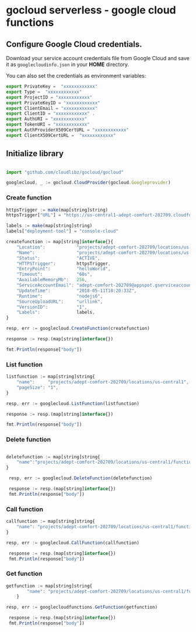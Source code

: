 # gocloud serverless - google cloud functions

## Configure Google Cloud credentials.

Download your service account credentials file from Google Cloud and save it as `googlecloudinfo.json` in your <b>HOME</b> directory.

You can also set the credentials as environment variables:
```js
export PrivateKey =  "xxxxxxxxxxxx"
export Type =  "xxxxxxxxxxxx"
export ProjectID = "xxxxxxxxxxxx"
export PrivateKeyID = "xxxxxxxxxxxx"
export ClientEmail = "xxxxxxxxxxxx"
export ClientID = "xxxxxxxxxxxx" .
export AuthURI = "xxxxxxxxxxxx"
export TokenURI = "xxxxxxxxxxxx"
export AuthProviderX509CertURL = "xxxxxxxxxxxx"
export ClientX509CertURL =  "xxxxxxxxxxxx"
```

## Initialize library

```js

import "github.com/cloudlibz/gocloud/gocloud"

googlecloud, _ := gocloud.CloudProvider(gocloud.Googleprovider)
```

### Create function

```js
httpsTrigger := make(map[string]string)
httpsTrigger["URL"] = "https://us-central1-adept-comfort-202709.cloudfunctions.net/function-1"

labels := make(map[string]string)
labels["deployment-tool"] = "console-cloud"

createfunction := map[string]interface{}{
	"Location":            "projects/adept-comfort-202709/locations/us-central1",
	"Name":                "projects/adept-comfort-202709/locations/us-central1/functions/function-2",
	"Status":              "ACTIVE",
	"HTTPSTrigger":        httpsTrigger,
	"EntryPoint":          "helloWorld",
	"Timeout":             "60s",
	"AvailableMemoryMb":   256,
	"ServiceAccountEmail": "adept-comfort-202709@appspot.gserviceaccount.com",
	"UpdateTime":          "2018-05-11T18:20:33Z",
	"Runtime":             "nodejs6",
	"SourceUploadURL":     "urllink",
	"VersionID":           "1",
	"Labels":              labels,
}

resp, err := googlecloud.CreateFunction(createfunction)

response := resp.(map[string]interface{})

fmt.Println(response["body"])

  ```

### List function

```js
listfunction := map[string]string{
	"name":     "projects/adept-comfort-202709/locations/us-central1",
	"pageSize": "1",
}

resp, err := googlecloud.ListFunction(listfunction)

response := resp.(map[string]interface{})

fmt.Println(response["body"])

```

### Delete function

```js

deletefunction := map[string]string{
	"name":"projects/adept-comfort-202709/locations/us-central1/functions/function-1",
}

 resp, err := googlecloud.DeleteFunction(deletefunction)

 response := resp.(map[string]interface{})
 fmt.Println(response["body"])
```

### Call function

```js
callfunction := map[string]string{
	"name": "projects/adept-comfort-202709/locations/us-central1/functions/function-1",
}

resp, err := googlecloud.CallFunction(callfunction)

 response := resp.(map[string]interface{})
 fmt.Println(response["body"])
```



### Get function

```js
getfunction := map[string]string{
		"name": "projects/adept-comfort-202709/locations/us-central1/functions/function-1",
	}

resp, err := googlecloudfunctions.GetFunction(getfunction)

 response := resp.(map[string]interface{})
 fmt.Println(response["body"])
```

